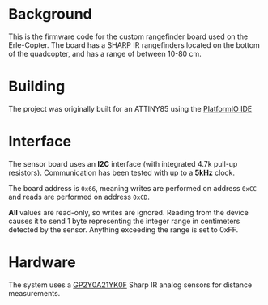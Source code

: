 # Background
This is the firmware code for the custom rangefinder board used on the
Erle-Copter. The board has a SHARP IR rangefinders located on the bottom
of the quadcopter, and has a range of between 10-80 cm.

# Building
The project was originally built for an ATTINY85 using the
[PlatformIO IDE](http://platformio.org/)

# Interface
The sensor board uses an **I2C** interface (with integrated 4.7k pull-up
resistors). Communication has been tested with up to a **5kHz** clock.

The board address is `0x66`, meaning writes are performed on address `0xCC`
and reads are performed on address `0xCD`.

**All** values are read-only, so writes are ignored. Reading from the device
causes it to send 1 byte representing the integer range in centimeters
detected by the sensor. Anything exceeding the range is set to 0xFF.

# Hardware
The system uses a
[GP2Y0A21YK0F](http://www.socle-tech.com/doc/IC%20Channel%20Product/Sensors/Distance%20Measuring%20Sensor/Analog%20Output/gp2y0a21yk_e.pdf)
Sharp IR analog sensors for distance measurements.
